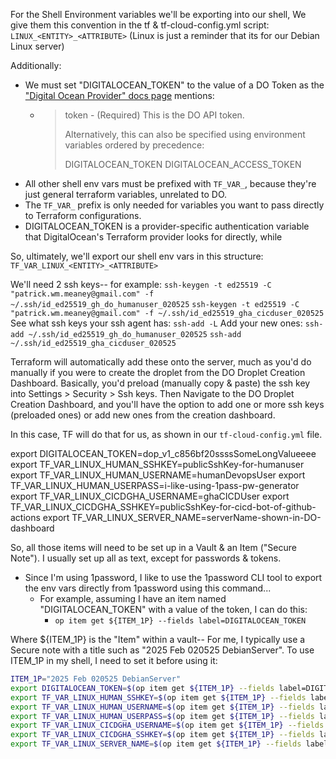 For the Shell Environment variables we'll be exporting into our shell,
We give them this convention in the tf & tf-cloud-config.yml script:
`LINUX_<ENTITY>_<ATTRIBUTE>` (Linux is just a reminder that its for our Debian Linux server)

Additionally:

- We must set "DIGITALOCEAN_TOKEN" to the value of a DO Token as the ["Digital Ocean Provider" docs page](https://registry.terraform.io/providers/digitalocean/digitalocean/latest/docs#argument-reference) mentions:
  - > token - (Required) This is the DO API token.
    >
    > Alternatively, this can also be specified using environment variables ordered by precedence:
    >
    > DIGITALOCEAN_TOKEN
    > DIGITALOCEAN_ACCESS_TOKEN
- All other shell env vars must be prefixed with `TF_VAR_`, because they're just general terraform variables, unrelated to DO.
- The `TF_VAR_` prefix is only needed for variables you want to pass directly to Terraform configurations.
- DIGITALOCEAN_TOKEN is a provider-specific authentication variable that DigitalOcean's Terraform provider looks for directly, while

So, ultimately, we'll export our shell env vars in this structure:
`TF_VAR_LINUX_<ENTITY>_<ATTRIBUTE>`

We'll need 2 ssh keys-- for example:
`ssh-keygen -t ed25519 -C "patrick.wm.meaney@gmail.com" -f ~/.ssh/id_ed25519_gh_do_humanuser_020525`
`ssh-keygen -t ed25519 -C "patrick.wm.meaney@gmail.com" -f ~/.ssh/id_ed25519_gha_cicduser_020525`
See what ssh keys your ssh agent has:
`ssh-add -L`
Add your new ones:
`ssh-add ~/.ssh/id_ed25519_gh_do_humanuser_020525`
`ssh-add ~/.ssh/id_ed25519_gha_cicduser_020525`

Terraform will automatically add these onto the server, much as you'd do manually if you were to create the droplet from the DO Droplet Creation Dashboard. Basically, you'd preload (manually copy & paste) the ssh key into Settings > Security > Ssh keys. Then Navigate to the DO Droplet Creation Dashboard, and you'll have the option to add one or more ssh keys (preloaded ones) or add new ones from the creation dashboard.

In this case, TF will do that for us, as shown in our `tf-cloud-config.yml` file.

export DIGITALOCEAN_TOKEN=dop_v1_c856bf20ssssSomeLongValueeee
export TF_VAR_LINUX_HUMAN_SSHKEY=publicSshKey-for-humanuser
export TF_VAR_LINUX_HUMAN_USERNAME=humanDevopsUser
export TF_VAR_LINUX_HUMAN_USERPASS=i-like-using-1pass-pw-generator
export TF_VAR_LINUX_CICDGHA_USERNAME=ghaCICDUser
export TF_VAR_LINUX_CICDGHA_SSHKEY=publicSshKey-for-cicd-bot-of-github-actions
export TF_VAR_LINUX_SERVER_NAME=serverName-shown-in-DO-dashboard

So, all those items will need to be set up in a Vault & an Item ("Secure Note"). I usually set up all as text, except for passwords & tokens.

- Since I'm using 1password, I like to use the 1password CLI tool to export the env vars directly from 1password using this command...
  - For example, assuming I have an item named "DIGITALOCEAN_TOKEN" with a value of the token, I can do this:
    - `op item get ${ITEM_1P} --fields label=DIGITALOCEAN_TOKEN`

Where ${ITEM_1P} is the "Item" within a vault-- For me, I typically use a Secure note with a title such as "2025 Feb 020525 DebianServer". To use ITEM_1P in my shell, I need to set it before using it:

```bash
ITEM_1P="2025 Feb 020525 DebianServer"
export DIGITALOCEAN_TOKEN=$(op item get ${ITEM_1P} --fields label=DIGITALOCEAN_TOKEN)
export TF_VAR_LINUX_HUMAN_SSHKEY=$(op item get ${ITEM_1P} --fields label=LINUX_HUMAN_SSHKEY)
export TF_VAR_LINUX_HUMAN_USERNAME=$(op item get ${ITEM_1P} --fields label=LINUX_HUMAN_USERNAME)
export TF_VAR_LINUX_HUMAN_USERPASS=$(op item get ${ITEM_1P} --fields label=LINUX_HUMAN_USERPASS)
export TF_VAR_LINUX_CICDGHA_USERNAME=$(op item get ${ITEM_1P} --fields label=LINUX_CICDGHA_USERNAME)
export TF_VAR_LINUX_CICDGHA_SSHKEY=$(op item get ${ITEM_1P} --fields label=LINUX_CICDGHA_SSHKEY)
export TF_VAR_LINUX_SERVER_NAME=$(op item get ${ITEM_1P} --fields label=LINUX_SERVER_NAME)
```
